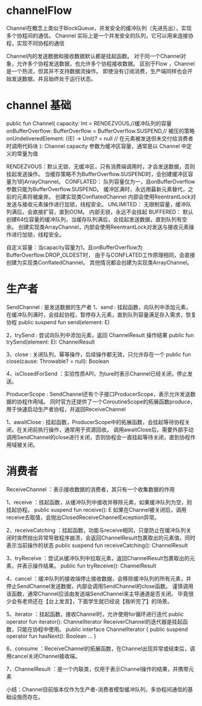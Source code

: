 # channelFlow
Channel在概念上类似于BlockQueue，并发安全的缓冲队列（先进先出），实现多个协程间的通信。
Channel 实际上是一个并发安全的队列，它可以用来连接协程，实现不同协程的通信

Channel内的发送数据和接收数据默认都是挂起函数。
对于同一个Channel对象，允许多个协程发送数据，也允许多个协程接收数据。
区别于Flow ，Channel是一个热流，但其并不支持数据流操作。
即使没有订阅消费，生产端同样也会开始发送数据，并且始终处于运行状态。


# channel 基础 
public fun <E> Channel(
capacity: Int = RENDEZVOUS,//缓冲队列的容量 
onBufferOverflow: BufferOverflow = BufferOverflow.SUSPEND,// 被压的策略
onUndeliveredElement: ((E) -> Unit)? = null // 在元素被发送但未交付给消费者时调用代码块
): Channel<E>
 capacity 参数为缓冲区容量，通常是以 Channel 中定义的常量为值

 RENDEZVOUS：默认无锁、无缓冲区，只有消费端调用时，才会发送数据，否则挂起发送操作。
             当缓存策略不为BufferOverflow.SUSPEND时，会创建缓冲区容量为1的ArrayChannel。
 CONFLATED： 队列容量仅为一，且onBufferOverflow参数只能为BufferOverflow.SUSPEND。
             缓冲区满时，永远用最新元素替代，之前的元素将被废弃。
             创建实现类ConflatedChannel
             内部会使用ReentrantLock对发送与接收元素操作进行加锁，线程安全。
 UNLIMITED： 无限制容量，缓冲队列满后，会直接扩容，直到OOM。
             内部无锁，永远不会挂起
 BUFFERED： 默认创建64位容量的缓冲队列，当缓存队列满后，会挂起发送数据，直到队列有空余。
            创建实现类ArrayChannel，内部会使用ReentrantLock对发送与接收元素操作进行加锁，线程安全。

 自定义容量：当capacity容量为1，且onBufferOverflow为BufferOverflow.DROP_OLDEST时，
           由于与CONFLATED工作原理相同，会直接创建为实现类ConflatedChannel。
           其他情况都会创建为实现类ArrayChannel。

# 生产者 

SendChannel : 是发送数据的生产者
1、send : 挂起函数，向队列中添加元素，在缓冲队列满时，会挂起协程，暂停存入元素，直到队列容量满足存入需求，恢复协程
          public suspend fun send(element: E)

2、trySend : 尝试向队列中添加元素，返回 ChannelResult 操作结果
             public fun trySend(element: E): ChannelResult<Unit> 

3、close : 关闭队列，幂等操作，后续操作都无效，只允许存在一个
           public fun close(cause: Throwable? = null): Boolean

4、isClosedForSend ：实验性质API，为ture时表示Channel已经关闭，停止发送。

ProducerScope : SendChannel还有个子接口ProducerScope，表示允许发送数据的协程作用域。
                同时官方还提供了一个CoroutineScope的拓展函数produce，用于快速启动生产者协程，并返回ReceiveChannel   

1、awaitClose : 挂起函数，ProducerScope中的拓展函数，会挂起等待协程关闭，在关闭前执行操作，通常用于资源回收。
                调用awaitClose后，需要外部手动调用SendChannel的close进行关闭，否则协程会一直挂起等待关闭，直到协程作用域被关闭。

# 消费者
ReceiveChannel ：表示接收数据的消费者，其只有一个收集数据的作用

1、receive ：挂起函数，从缓冲队列中接收并移除元素，如果缓冲队列为空，则挂起协程。
            public suspend fun receive(): E
            如果在Channel被关闭后，调用receive去取值，会抛出ClosedReceiveChannelException异常。

2、receiveCatching ：挂起函数，功能与receive相同，只是防止在缓冲队列关闭时突然抛出异常导致程序崩溃，会返回ChannelResult包裹取出的元素值，同时表示当前操作的状态
                    public suspend fun receiveCatching(): ChannelResult<E>

3、tryReceive ：尝试从缓冲队列中拉取元素，返回ChannelResult包裹取出的元素，并表示操作结果。
               public fun tryReceive(): ChannelResult<E>

4、cancel ：缓冲队列的接收端停止接收数据，会移除缓冲队列的所有元素，并停止SendChannel发送数据，内部会调用SendChannel的close函数。
           谨慎调用该函数，通常Channel应该由发送端SendChannel来主导通道是否关闭。 
           毕竟很少会有老师还在【台上发言】，下面学生就已经说【我听完了】的场景。

5、iterator ：挂起函数，接收Channel时，允许使用for循环进行迭代
             public operator fun iterator(): ChannelIterator<E>
             ReceiverChannel的迭代器是挂起函数，只能在协程中使用。
             public interface ChannelIterator<out E> {
             public suspend operator fun hasNext(): Boolean
              ...
             }

6、consume ：ReceiveChannel的拓展函数，在Channel出现异常或结束后，调用cancel关闭Channel接收端。

7、ChannelResult ：是一个内联类，仅用于表示Channel操作的结果，并携带元素
   
   
小结：Channel目前版本仅作为生产者-消费者模型缓冲队列，多协程间通信的基础设施而存在。
